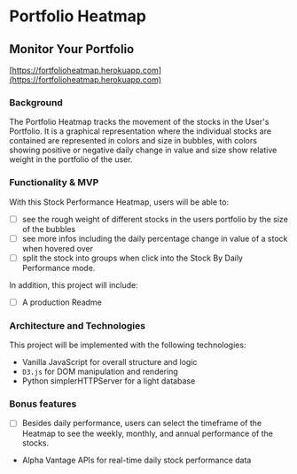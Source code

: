 # Portfolio Heatmap

## Monitor Your Portfolio
[https://fortfolioheatmap.herokuapp.com](https://fortfolioheatmap.herokuapp.com)

### Background

The Portfolio Heatmap tracks the movement of the stocks in the User's Portfolio. It is a graphical representation where the individual stocks are contained are represented in colors and size in bubbles, with colors showing positive or negative daily change in value and size show relative weight in the portfolio of the user.

### Functionality & MVP  

With this Stock Performance Heatmap, users will be able to:

- [ ] see the rough weight of different stocks in the users portfolio by the size of the bubbles
- [ ] see more infos including the daily percentage change in value of a stock when hovered over
- [ ] split the stock into groups when click into the Stock By Daily Performance mode.

In addition, this project will include:

- [ ] A production Readme

### Architecture and Technologies

This project will be implemented with the following technologies:

- Vanilla JavaScript for overall structure and logic
- `D3.js` for DOM manipulation and rendering
- Python simplerHTTPServer for a light database


### Bonus features
- [ ] Besides daily performance, users can select the timeframe of the Heatmap to see the weekly, monthly, and annual performance of the stocks.

- Alpha Vantage APIs for real-time daily stock performance data
